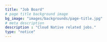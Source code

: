```yaml
---
title: "Job Board"
# page title background image
bg_image: "images/backgrounds/page-title.jpg"
# meta description
description : "Cloud Native related jobs."
type: "notice"
---
```

